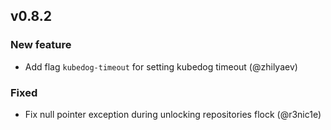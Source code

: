## v0.8.2

### New feature

* Add flag `kubedog-timeout` for setting kubedog timeout (@zhilyaev)

### Fixed

* Fix null pointer exception during unlocking repositories flock (@r3nic1e)

